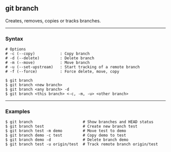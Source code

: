 ## git branch
Creates, removes, copies or tracks branches. 

-------------------------------------------------------------------------------
### Syntax

```shell
# Options
# -c (--copy)           : Copy branch
# -d (--delete)         : Delete branch
# -m (--move)           : Move branch
# -u (--set-upstream)   : Start tracking of a remote branch
# -f (--force)          : Force delete, move, copy

$ git branch
$ git branch <new branch>
$ git branch <any branch> -d
$ git branch <this branch> <-c, -m, -u> <other branch> 
```

-------------------------------------------------------------------------------
### Examples

```shell
$ git branch                      # Show branches and HEAD status
$ git branch test                 # Create new branch test
$ git branch test -m demo         # Move test to demo
$ git branch demo -c test         # Copy demo to test
$ git branch demo -d              # Delete branch demo
$ git branch test -u origin/test  # Track remote branch origin/test
```
    